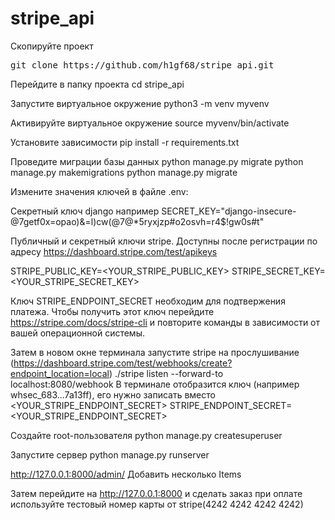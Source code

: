 # stripe_api

Скопируйте проект
<pre>git clone https://github.com/h1gf68/stripe_api.git</pre>

Перейдите в папку проекта
cd stripe_api

Запустите виртуальное окружение
python3 -m venv myvenv

Активируйте виртуальное окружение
source myvenv/bin/activate

Установите зависимости
pip install -r requirements.txt

Проведите миграции базы данных
python manage.py migrate
python manage.py makemigrations
python manage.py migrate


Измените значения ключей в файле .env:

Секретный ключ django например 
SECRET_KEY="django-insecure-@7getf0x=opao)&=l)cw(@7@*5ryxjzp#o2osvh=r4$!gw0s#t"

Публичный и секретный ключи stripe. Доступны после регистрации по адресу https://dashboard.stripe.com/test/apikeys

STRIPE_PUBLIC_KEY=<YOUR_STRIPE_PUBLIC_KEY> 
STRIPE_SECRET_KEY=<YOUR_STRIPE_SECRET_KEY>

Ключ STRIPE_ENDPOINT_SECRET необходим для подтвержения платежа.
Чтобы получить этот ключ перейдите https://stripe.com/docs/stripe-cli и повторите команды в зависимости от вашей операционной системы. 

Затем в новом окне терминала запустите stripe на прослушивание (https://dashboard.stripe.com/test/webhooks/create?endpoint_location=local)
./stripe listen --forward-to localhost:8080/webhook
В терминале отобразится ключ (например whsec_683...7a13ff), его нужно записать вместо <YOUR_STRIPE_ENDPOINT_SECRET>
STRIPE_ENDPOINT_SECRET=<YOUR_STRIPE_ENDPOINT_SECRET>

Создайте  root-пользователя
python manage.py createsuperuser

Запустите сервер
python manage.py runserver

http://127.0.0.1:8000/admin/
Добавить несколько Items

Затем перейдите на http://127.0.0.1:8000 и сделать заказ
при оплате используйте тестовый номер карты от stripe(4242 4242 4242 4242)
